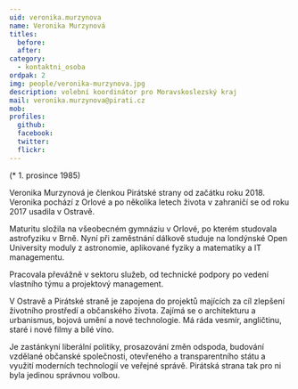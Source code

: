 ```yaml
---
uid: veronika.murzynova
name: Veronika Murzynová
titles:
  before: 
  after: 
category:
  - kontaktni_osoba
ordpak: 2
img: people/veronika-murzynova.jpg
description: volební koordinátor pro Moravskoslezský kraj
mail: veronika.murzynova@pirati.cz
mob:			  
profiles:
  github:       
  facebook:     
  twitter: 		  
  flickr:	
---
```


(* 1. prosince 1985)

Veronika Murzynová je členkou Pirátské strany od začátku roku 2018. Veronika pochází z Orlové a po několika letech života v zahraničí se od roku 2017 usadila v Ostravě.

Maturitu složila na všeobecném gymnáziu v Orlové, po kterém studovala astrofyziku v Brně. Nyní při zaměstnání dálkově studuje na londýnské Open University moduly z astronomie, aplikované fyziky a matematiky a IT managementu.

Pracovala převážně v sektoru služeb, od technické podpory po vedení vlastního týmu a projektový management.

V Ostravě a Pirátské straně je zapojena do projektů majících za cíl zlepšení životního prostředí a občanského života. Zajímá se o architekturu a urbanismus, bojová umění a nové technologie. Má ráda vesmír, angličtinu, staré i nové filmy a bílé víno.

Je zastánkyní liberální politiky, prosazování změn odspoda, budování vzdělané občanské společnosti, otevřeného a transparentního státu a využití moderních technologií ve veřejné správě. Pirátská strana tak pro ni byla jedinou správnou volbou.
